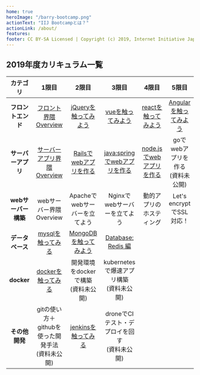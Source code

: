```yaml
---
home: true
heroImage: "/barry-bootcamp.png"
actionText: "IIJ Bootcampとは？"
actionLink: /about/
features:
footer: CC BY-SA Licensed | Copyright (c) 2019, Internet Initiative Japan Inc.
---
```


## 2019年度カリキュラム一覧

| カテゴリ | 1限目 | 2限目 | 3限目 | 4限目 | 5限目 |
|:--:|:--:|:--:|:--:|:--:|:--:|
| **フロントエンド** | [フロント界隈 Overview](/frontend/overview/) | [jQueryを触ってみよう](/frontend/jquery/) | [vueを触ってみよう](/frontend/vue/) | [reactを触ってみよう](/frontend/react/) | [Angularを触ってみよう](/frontend/angular/) |
| **サーバーアプリ** | [サーバーアプリ界隈 Overview](/server-app/overview) | [Railsでwebアプリを作る](/server-app/rails) | [java:springでwebアプリを作る](/server-app/java) | [node.jsでwebアプリを作る](/server-app/node) | goでwebアプリを作る <br> (資料未公開) |
| **webサーバー構築** | webサーバー界隈 Overview | Apacheでwebサーバーを立てよう | Nginxでwebサーバーを立てよう | 動的アプリのホスティング | Let's encryptでSSL対応！ |
| **データベース** | [mysqlを触ってみる](/database/mysql) | [MongoDBを触ってみよう](/database/mongodb) | [Database: Redis 編](/database/redis) |
| **docker** | [dockerを触ってみる](/docker/docker) | 開発環境をdockerで構築<br>(資料未公開) | kubernetesで爆速アプリ構築<br>(資料未公開) |
| **その他開発** | gitの使い方＋githubを使った開発手法<br>(資料未公開) | [jenkinsを触ってみる](/development/jenkins) | droneでCIテスト・デプロイを回す<br>(資料未公開) |
